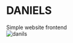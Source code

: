 # DANIELS
Simple website frontend  
![danils](screencapture-file-C-Users-USER-Downloads-MyGithub-DANIELS-index-html-2024-08-02-11_30_14.png)
